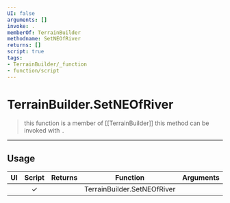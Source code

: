 ```yaml
---
UI: false
arguments: []
invoke: .
memberOf: TerrainBuilder
methodname: SetNEOfRiver
returns: []
script: true
tags:
- TerrainBuilder/_function
- function/script
---
```

# TerrainBuilder.SetNEOfRiver
> this function is a member of [[TerrainBuilder]]
> this method can be invoked with `.`
-----
## Usage
|  UI | Script | Returns | Function | Arguments |
|:---:|:------:|-------:|:--------:|:---------|
| |✓||TerrainBuilder.SetNEOfRiver||
